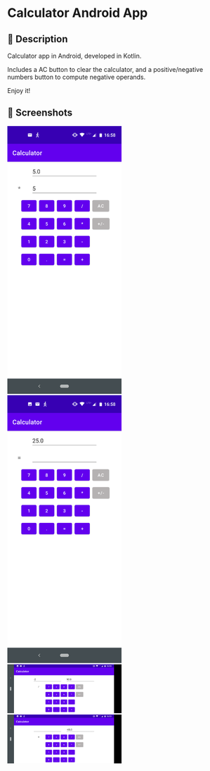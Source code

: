 # Calculator Android App 

## :scroll: Description
<!--- Describe your app in one or two sentences -->
Calculator app in Android, developed in Kotlin.

Includes a AC button to clear the calculator, and a positive/negative numbers button to compute negative operands. 

Enjoy it!

## :camera_flash: Screenshots
<!-- You can add more screenshots here if you like -->
<img src="/results/screenshot_1.png" width="260">&emsp;<img src="/results/screenshot_2.png" width="260">
<img src="/results/screenshot_3.png" width="260">&emsp;<img src="/results/screenshot_4.png" width="260">
